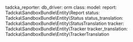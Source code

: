 tadcka_reporter:
    db_driver: orm
    class:
        model:
            report: Tadcka\SandboxBundle\Entity\Report
            status: Tadcka\SandboxBundle\Entity\Status
            status_translation: Tadcka\SandboxBundle\Entity\StatusTranslation
            tracker: Tadcka\SandboxBundle\Entity\Tracker
            tracker_translation: Tadcka\SandboxBundle\Entity\TrackerTranslation